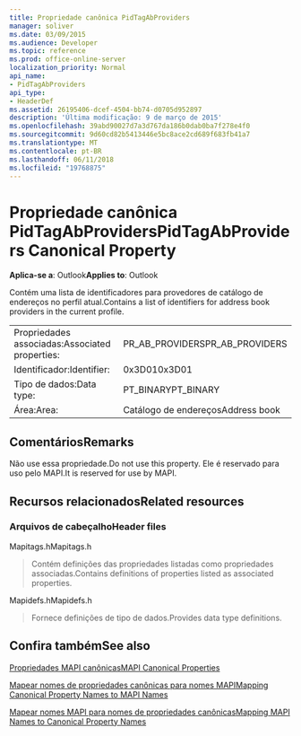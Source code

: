 ```yaml
---
title: Propriedade canônica PidTagAbProviders
manager: soliver
ms.date: 03/09/2015
ms.audience: Developer
ms.topic: reference
ms.prod: office-online-server
localization_priority: Normal
api_name:
- PidTagAbProviders
api_type:
- HeaderDef
ms.assetid: 26195406-dcef-4504-bb74-d0705d952897
description: 'Última modificação: 9 de março de 2015'
ms.openlocfilehash: 39abd90027d7a3d767da186b0dab0ba7f278e4f0
ms.sourcegitcommit: 9d60cd82b5413446e5bc8ace2cd689f683fb41a7
ms.translationtype: MT
ms.contentlocale: pt-BR
ms.lasthandoff: 06/11/2018
ms.locfileid: "19768875"
---
```

# <a name="pidtagabproviders-canonical-property"></a><span data-ttu-id="776d3-103">Propriedade canônica PidTagAbProviders</span><span class="sxs-lookup"><span data-stu-id="776d3-103">PidTagAbProviders Canonical Property</span></span>

  
  
<span data-ttu-id="776d3-104">**Aplica-se a**: Outlook</span><span class="sxs-lookup"><span data-stu-id="776d3-104">**Applies to**: Outlook</span></span> 
  
<span data-ttu-id="776d3-105">Contém uma lista de identificadores para provedores de catálogo de endereços no perfil atual.</span><span class="sxs-lookup"><span data-stu-id="776d3-105">Contains a list of identifiers for address book providers in the current profile.</span></span> 
  
|||
|:-----|:-----|
|<span data-ttu-id="776d3-106">Propriedades associadas:</span><span class="sxs-lookup"><span data-stu-id="776d3-106">Associated properties:</span></span>  <br/> |<span data-ttu-id="776d3-107">PR_AB_PROVIDERS</span><span class="sxs-lookup"><span data-stu-id="776d3-107">PR_AB_PROVIDERS</span></span>  <br/> |
|<span data-ttu-id="776d3-108">Identificador:</span><span class="sxs-lookup"><span data-stu-id="776d3-108">Identifier:</span></span>  <br/> |<span data-ttu-id="776d3-109">0x3D01</span><span class="sxs-lookup"><span data-stu-id="776d3-109">0x3D01</span></span>  <br/> |
|<span data-ttu-id="776d3-110">Tipo de dados:</span><span class="sxs-lookup"><span data-stu-id="776d3-110">Data type:</span></span>  <br/> |<span data-ttu-id="776d3-111">PT_BINARY</span><span class="sxs-lookup"><span data-stu-id="776d3-111">PT_BINARY</span></span>  <br/> |
|<span data-ttu-id="776d3-112">Área:</span><span class="sxs-lookup"><span data-stu-id="776d3-112">Area:</span></span>  <br/> |<span data-ttu-id="776d3-113">Catálogo de endereços</span><span class="sxs-lookup"><span data-stu-id="776d3-113">Address book</span></span>  <br/> |
   
## <a name="remarks"></a><span data-ttu-id="776d3-114">Comentários</span><span class="sxs-lookup"><span data-stu-id="776d3-114">Remarks</span></span>

<span data-ttu-id="776d3-115">Não use essa propriedade.</span><span class="sxs-lookup"><span data-stu-id="776d3-115">Do not use this property.</span></span> <span data-ttu-id="776d3-116">Ele é reservado para uso pelo MAPI.</span><span class="sxs-lookup"><span data-stu-id="776d3-116">It is reserved for use by MAPI.</span></span>
  
## <a name="related-resources"></a><span data-ttu-id="776d3-117">Recursos relacionados</span><span class="sxs-lookup"><span data-stu-id="776d3-117">Related resources</span></span>

### <a name="header-files"></a><span data-ttu-id="776d3-118">Arquivos de cabeçalho</span><span class="sxs-lookup"><span data-stu-id="776d3-118">Header files</span></span>

<span data-ttu-id="776d3-119">Mapitags.h</span><span class="sxs-lookup"><span data-stu-id="776d3-119">Mapitags.h</span></span>
  
> <span data-ttu-id="776d3-120">Contém definições das propriedades listadas como propriedades associadas.</span><span class="sxs-lookup"><span data-stu-id="776d3-120">Contains definitions of properties listed as associated properties.</span></span>
    
<span data-ttu-id="776d3-121">Mapidefs.h</span><span class="sxs-lookup"><span data-stu-id="776d3-121">Mapidefs.h</span></span>
  
> <span data-ttu-id="776d3-122">Fornece definições de tipo de dados.</span><span class="sxs-lookup"><span data-stu-id="776d3-122">Provides data type definitions.</span></span>
    
## <a name="see-also"></a><span data-ttu-id="776d3-123">Confira também</span><span class="sxs-lookup"><span data-stu-id="776d3-123">See also</span></span>



[<span data-ttu-id="776d3-124">Propriedades MAPI canônicas</span><span class="sxs-lookup"><span data-stu-id="776d3-124">MAPI Canonical Properties</span></span>](mapi-canonical-properties.md)
  
[<span data-ttu-id="776d3-125">Mapear nomes de propriedades canônicas para nomes MAPI</span><span class="sxs-lookup"><span data-stu-id="776d3-125">Mapping Canonical Property Names to MAPI Names</span></span>](mapping-canonical-property-names-to-mapi-names.md)
  
[<span data-ttu-id="776d3-126">Mapear nomes MAPI para nomes de propriedades canônicas</span><span class="sxs-lookup"><span data-stu-id="776d3-126">Mapping MAPI Names to Canonical Property Names</span></span>](mapping-mapi-names-to-canonical-property-names.md)

